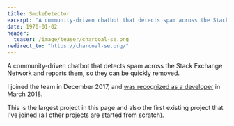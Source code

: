 ```yaml
---
title: SmokeDetector
excerpt: "A community-driven chatbot that detects spam across the Stack Exchange Network and reports them so that they can be quickly removed."
date: 1970-01-02
header:
  teaser: /image/teaser/charcoal-se.png
redirect_to: "https://charcoal-se.org/"
---
```


A community-driven chatbot that detects spam across the Stack Exchange Network and reports them, so they can be quickly removed.

I joined the team in December 2017, and [was recognized as a developer](/p/3) in March 2018.

This is the largest project in this page and also the first existing project that I've joined (all other projects are started from scratch).
